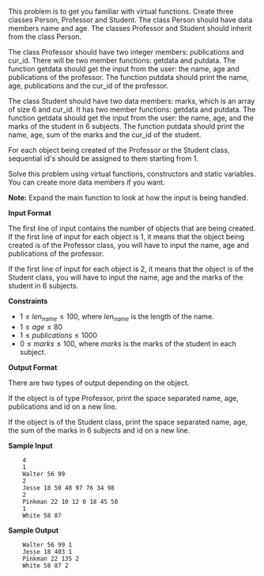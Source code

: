 
This problem is to get you familiar with virtual functions. Create three classes Person, Professor and Student. The class Person should have data members name and age. The classes Professor and Student should inherit from the class Person.

The class Professor should have two integer members: publications and cur_id. There will be two member functions: getdata and putdata. The function getdata should get the input from the user: the name, age and publications of the professor. The function putdata should print the name, age, publications and the cur_id of the professor.

The class Student should have two data members: marks, which is an array of size $6$ and cur_id. It has two member functions: getdata and putdata. The function getdata should get the input from the user: the name, age, and the marks of the student in $6$ subjects. The function putdata should print the name, age, sum of the marks and the cur_id of the student.

For each object being created of the Professor or the Student class, sequential id's should be assigned to them starting from $1$.

Solve this problem using virtual functions, constructors and static variables. You can create more data members if you want.

**Note:** Expand the main function to look at how the input is being handled.

**Input Format**

The first line of input contains the number of objects that are being created. If the first line of input for each object is $1$, it means that the object being created is of the Professor class, you will have to input the name, age and publications of the professor.

If the first line of input for each object is $2$, it means that the object is of the Student class, you will have to input the name, age and the marks of the student in $6$ subjects.

**Constraints**

- $1 \le len_{name} \le 100$, where $len_{name}$ is the length of the name.
- $1 \le age \le 80$
- $1 \le publications \le 1000$
- $0 \le marks \le 100$, where $marks$ is the marks of the student in each subject.

**Output Format**

There are two types of output depending on the object.

If the object is of type Professor, print the space separated name, age, publications and id on a new line.

If the object is of the Student class, print the space separated name, age, the sum of the marks in $6$ subjects and id on a new line.

**Sample Input**

```
    4
    1
    Walter 56 99
    2
    Jesse 18 50 48 97 76 34 98
    2
    Pinkman 22 10 12 0 18 45 50
    1
    White 58 87
```

**Sample Output**
```
    Walter 56 99 1
    Jesse 18 403 1
    Pinkman 22 135 2
    White 58 87 2
```